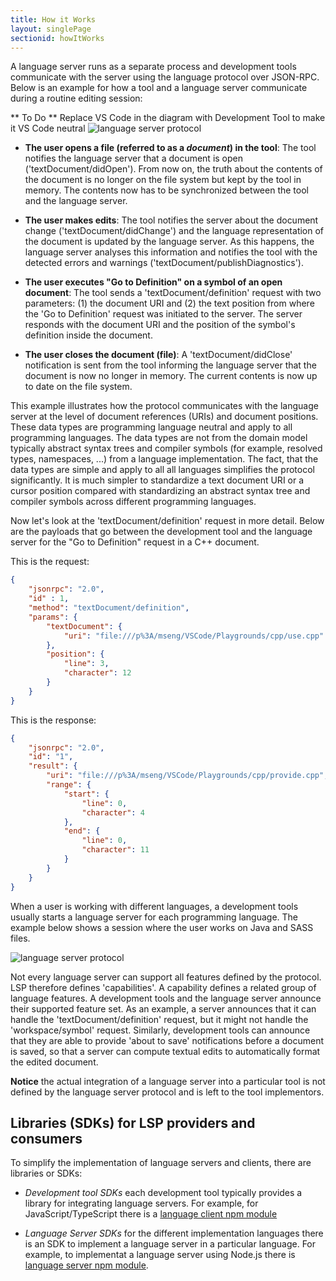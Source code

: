 ```yaml
---
title: How it Works
layout: singlePage
sectionid: howItWorks
---
```


A language server runs as a separate process and development tools communicate with the server using the language protocol over JSON-RPC. Below is an example for how a tool and a language server communicate during a routine editing session:

** To Do ** Replace VS Code in the diagram with Development Tool to make it VS Code neutral
![language server protocol](./img/language-server-sequence.png)

* **The user opens a file (referred to as a *document*) in the tool**: The tool notifies the language server that a document is open ('textDocument/didOpen'). From now on, the truth about the contents of the document is no longer on the file system but kept by the tool in memory. The contents now has to be synchronized between the tool and the language server.

* **The user makes edits**: The tool notifies the server about the document change ('textDocument/didChange') and the language representation of the document is updated by the language server. As this happens, the language server analyses this information and notifies the tool with the detected errors and warnings ('textDocument/publishDiagnostics').

* **The user executes "Go to Definition" on a symbol of an open document**: The tool sends a 'textDocument/definition' request with two parameters: (1) the document URI and (2) the text position from where the 'Go to Definition' request was initiated to the server. The server responds with the document URI and the position of the symbol's definition inside the document.

* **The user closes the document (file)**: A 'textDocument/didClose' notification is sent from the tool informing the language server that the document is now no longer in memory. The current contents is now up to date on the file system.

This example illustrates how the protocol communicates with the language server at the level of document references (URIs) and document positions. These data types are programming language neutral and apply to all programming languages. The data types are not from the domain model typically abstract syntax trees and compiler symbols (for example, resolved types, namespaces, ...) from a language implementation. The fact, that the data types are simple and apply to all all languages simplifies the protocol significantly. It is much simpler to standardize a text document URI or a cursor position compared with standardizing an abstract syntax tree and compiler symbols across different programming languages.

Now let's look at the 'textDocument/definition' request in more detail. Below are the payloads that go between the development tool and the language server for the "Go to Definition" request in a C++ document.

This is the request:

```json
{
    "jsonrpc": "2.0",
    "id" : 1,
    "method": "textDocument/definition",
    "params": {
        "textDocument": {
            "uri": "file:///p%3A/mseng/VSCode/Playgrounds/cpp/use.cpp"
        },
        "position": {
            "line": 3,
            "character": 12
        }
    }
}
```

This is the response:

```json
{
    "jsonrpc": "2.0",
    "id": "1",
    "result": {
        "uri": "file:///p%3A/mseng/VSCode/Playgrounds/cpp/provide.cpp",
        "range": {
            "start": {
                "line": 0,
                "character": 4
            },
            "end": {
                "line": 0,
                "character": 11
            }
        }
    }
}
```

When a user is working with different languages, a development tools usually starts a language server for each programming language. The example below shows a session where the user works on Java and SASS files.

![language server protocol](./img/language-server.png)

Not every language server can support all features defined by the protocol. LSP therefore defines  'capabilities'. A capability defines a related group of language features. A development tools and the language server announce their supported feature set. As an example, a server announces that it can handle the 'textDocument/definition' request, but it might not handle the 'workspace/symbol' request. Similarly, development tools can announce that they are able to provide 'about to save' notifications before a document is saved, so that a server can compute textual edits to automatically format the edited document.

**Notice** the actual integration of a language server into a particular tool is not defined by the language server protocol and is left to the tool implementors.

## Libraries (SDKs) for LSP providers and consumers

To simplify the implementation of language servers and clients, there are libraries or SDKs:

- *Development tool SDKs* each development tool typically provides a library for integrating language servers. For example, for JavaScript/TypeScript there is a [language client npm module](https://www.npmjs.com/package/vscode-languageclient)

- *Language Server SDKs* for the different implementation languages there is an SDK to implement a language server in a particular language. For example, to implementat a language server using Node.js there is [language server npm module](https://www.npmjs.com/package/vscode-languageserver).
